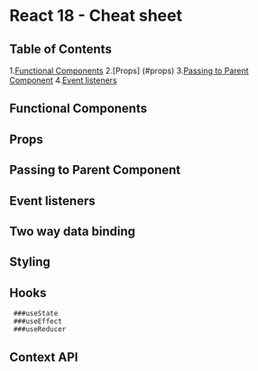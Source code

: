 # React 18 - Cheat sheet

## Table of Contents

1.[Functional Components](#functional-components) 
2.[Props] (#props) 
3.[Passing to Parent Component](#passing-to-parent-component) 
4.[Event listeners](#event-listeners)

## Functional Components

## Props

## Passing to Parent Component

## Event listeners

## Two way data binding

## Styling

## Hooks

     ###useState
     ###useEffect
     ###useReducer

## Context API
